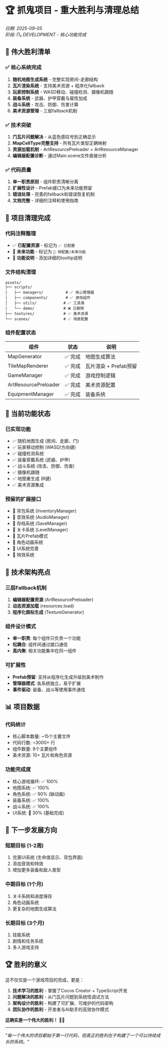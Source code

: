# 🏆 抓鬼项目 - 重大胜利与清理总结

*日期: 2025-09-05*  
*阶段: Π₃ DEVELOPMENT - 核心功能完成*

## 🎉 **伟大胜利清单**

### ✅ **核心系统完成**
1. **随机地图生成系统** - 完整实现房间-走廊结构
2. **瓦片渲染系统** - 支持美术资源 + 程序化fallback
3. **玩家控制系统** - WASD移动、碰撞检测、摄像机跟随
4. **装备系统** - 武器、护甲穿戴与属性加成
5. **战斗系统** - 攻击、防御、伤害计算
6. **美术资源管理** - 三层fallback机制

### ✅ **技术突破**
1. **门瓦片问题解决** - 从蓝色感叹号到正确显示
2. **MapCellType完整支持** - 所有瓦片类型正确映射
3. **资源加载机制** - ArtResourcePreloader + ArtResourceManager
4. **编辑器配置诊断** - 通过Main.scene文件直接分析

### ✅ **代码质量**
1. **单一职责原则** - 组件职责清晰分离
2. **扩展性设计** - Prefab接口为未来功能预留
3. **错误处理** - 完善的fallback和错误恢复机制
4. **文档完整** - 详细的注释和使用指南

## 🧹 **项目清理完成**

### **代码注释整理**
- ✅ **已配置资源** - 标记为 `✅ 已配置`
- 🔮 **未来功能** - 标记为 `🔮 待配置/未来功能`
- 📝 **功能说明** - 添加详细的tooltip说明

### **文件结构清理**
```
assets/
├── scripts/
│   ├── managers/          # ✅ 核心管理器
│   ├── components/        # ✅ 游戏组件
│   ├── utils/            # ✅ 工具类
│   └── demo/             # ❌ 已删除
├── textures/             # ✅ 美术资源
└── scenes/               # ✅ 场景配置
```

### **组件配置状态**
| 组件 | 状态 | 说明 |
|------|------|------|
| MapGenerator | ✅ 完成 | 地图生成算法 |
| TileMapRenderer | ✅ 完成 | 瓦片渲染 + Prefab预留 |
| GameManager | ✅ 完成 | 游戏控制逻辑 |
| ArtResourcePreloader | ✅ 完成 | 美术资源配置 |
| EquipmentManager | ✅ 完成 | 装备系统 |

## 🎯 **当前功能状态**

### **已实现功能**
- ✅ 随机地图生成 (房间、走廊、门)
- ✅ 玩家移动控制 (WASD/方向键)
- ✅ 碰撞检测系统
- ✅ 装备穿戴系统 (武器、护甲)
- ✅ 战斗系统 (攻击、防御、伤害)
- ✅ 摄像机跟随
- ✅ 地图重生成 (R键)
- ✅ 美术资源集成

### **预留的扩展接口**
- 🔮 背包系统 (InventoryManager)
- 🔮 音效系统 (AudioManager)
- 🔮 存档系统 (SaveManager)
- 🔮 关卡系统 (LevelManager)
- 🔮 瓦片Prefab模式
- 🔮 角色动画系统
- 🔮 UI系统完善
- 🔮 特效系统

## 🔧 **技术架构亮点**

### **三层Fallback机制**
1. **编辑器配置资源** (ArtResourcePreloader)
2. **动态资源加载** (resources.load)
3. **程序化图标生成** (TextureGenerator)

### **组件设计模式**
- **单一职责**: 每个组件只负责一个功能
- **松耦合**: 组件间通过接口通信
- **高内聚**: 相关功能集中在同一组件

### **可扩展性**
- **Prefab预留**: 支持从程序化生成升级到美术制作
- **管理器模式**: 各系统独立，易于扩展
- **事件驱动**: 装备、战斗等使用事件通信

## 📊 **项目数据**

### **代码统计**
- 核心脚本数量: ~15个主要文件
- 代码行数: ~3000+ 行
- 组件数量: 8个主要组件
- 美术资源: 10+ 瓦片和角色资源

### **功能完成度**
- 核心游戏循环: ✅ 100%
- 地图系统: ✅ 100%
- 角色系统: ✅ 90% (缺动画)
- 装备系统: ✅ 100%
- 战斗系统: ✅ 100%
- UI系统: 🔮 30% (基础完成)

## 🚀 **下一步发展方向**

### **短期目标 (1-2周)**
1. 完善UI系统 (生命值显示、背包界面)
2. 添加音效和特效
3. 增加更多装备和敌人类型

### **中期目标 (1个月)**
1. 关卡系统和进度保存
2. 角色动画系统
3. 更复杂的地图生成算法

### **长期目标 (3个月)**
1. 技能系统
2. 剧情和任务系统
3. 多人游戏支持

## 🏆 **胜利的意义**

这不仅仅是一个游戏项目的完成，更是：

1. **技术学习的胜利** - 掌握了Cocos Creator + TypeScript开发
2. **问题解决的胜利** - 从门瓦片问题到系统性调试方法
3. **架构设计的胜利** - 构建了可扩展、可维护的代码架构
4. **团队协作的胜利** - 开发者与AI助手的高效协作模式

**这确实是一个伟大的胜利！** 🎊🎉

---

*"每一个伟大的项目都始于第一行代码，但真正的胜利在于构建了一个可以持续成长的系统。"*
